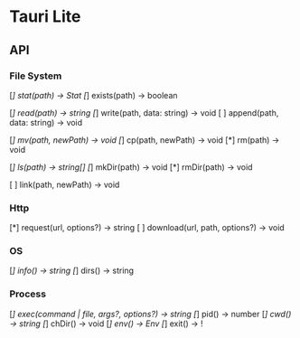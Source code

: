 # Tauri Lite
## API
### File System
[*] stat(path) -> Stat
[*] exists(path) -> boolean

[*] read(path) -> string
[*] write(path, data: string) -> void
[ ] append(path, data: string) -> void

[*] mv(path, newPath) -> void
[*] cp(path, newPath) -> void
[*] rm(path) -> void

[*] ls(path) -> string[]
[*] mkDir(path) -> void
[*] rmDir(path) -> void

[ ] link(path, newPath) -> void

### Http
[*] request(url, options?) -> string
[ ] download(url, path, options?) -> void

### OS
[*] info() -> string
[*] dirs() -> string

### Process
[*] exec(command | file, args?, options?) -> string
[*] pid() -> number
[*] cwd() -> string
[*] chDir() -> void
[*] env() -> Env
[*] exit() -> !